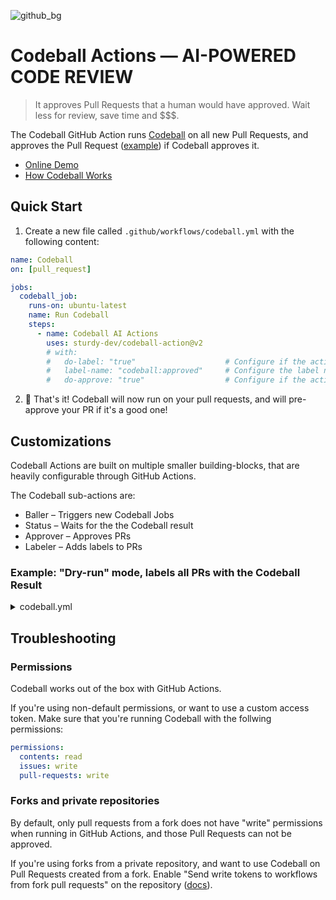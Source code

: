 ![github_bg](https://user-images.githubusercontent.com/47952/170700847-bb0cac65-f269-4758-955a-632c48f47290.png)

# Codeball Actions &mdash; AI-POWERED CODE REVIEW

> It approves Pull Requests that a human would have approved. Wait less for review, save time and $$$.

The Codeball GitHub Action runs [Codeball](https://codeball.ai/) on all new Pull Requests, and approves the Pull Request ([example](https://github.com/sturdy-dev/codeball-action/pull/7)) if Codeball approves it.

- [Online Demo](https://codeball.ai/)
- [How Codeball Works](https://codeball.ai/how)

## Quick Start

1. Create a new file called `.github/workflows/codeball.yml` with the following content:

```yaml
name: Codeball
on: [pull_request]

jobs:
  codeball_job:
    runs-on: ubuntu-latest
    name: Run Codeball
    steps:
      - name: Codeball AI Actions
        uses: sturdy-dev/codeball-action@v2
        # with:
        #   do-label: "true"                    # Configure if the action should label approved contributions
        #   label-name: "codeball:approved"     # Configure the label name to set if Codeball approves the contribution
        #   do-approve: "true"                  # Configure if the action should approve PRs that have been approved by Codeball
```

2. 🎉 That's it! Codeball will now run on your pull requests, and will pre-approve your PR if it's a good one!

## Customizations

Codeball Actions are built on multiple smaller building-blocks, that are heavily configurable through GitHub Actions.

The Codeball sub-actions are:

* Baller – Triggers new Codeball Jobs
* Status – Waits for the the Codeball result
* Approver – Approves PRs
* Labeler – Adds labels to PRs

### Example: "Dry-run" mode, labels all PRs with the Codeball Result

<details>
  <summary>codeball.yml</summary>
  
  ## Heading
  1. A numbered
  2. list
     * With some
     * Sub bullets
</details>

## Troubleshooting

### Permissions

Codeball works out of the box with GitHub Actions. 

If you're using non-default permissions, or want to use a custom access token. Make sure that you're running Codeball with the follwing permissions:

```yaml
permissions:
  contents: read
  issues: write
  pull-requests: write
```

### Forks and private repositories

By default, only pull requests from a fork does not have "write" permissions when running in GitHub Actions, and those Pull Requests can not be approved.

If you're using forks from a private repository, and want to use Codeball on Pull Requests created from a fork.  Enable "Send write tokens to workflows from fork pull requests" on the repository ([docs](https://docs.github.com/en/repositories/managing-your-repositorys-settings-and-features/enabling-features-for-your-repository/managing-github-actions-settings-for-a-repository#enabling-workflows-for-private-repository-forks)).
